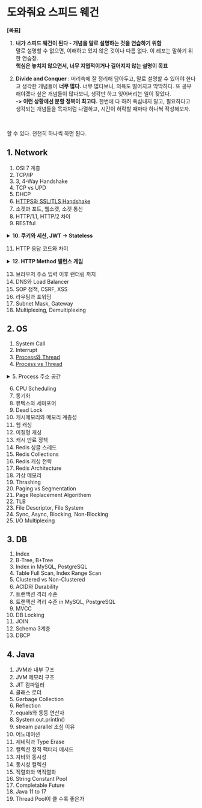 # 도와줘요 스피드 웨건
**[목표]** <br>

1. **내가 스피드 웨건이 된다 - 개념을 말로 설명하는 것을 연습하기 위함** <br> 말로 설명할 수 없으면, 이해하고 있지 않은 것이나 다름 없다. 이 레포는 말하기 위한 연습장. <br> **핵심은 놓치지 않으면서, 너무 지엽적이거나 길어지지 않는 설명이 목표** 

2. **Divide and Conquer** : 머리속에 잘 정리해 담아두고, 말로 설명할 수 있어야 한다고 생각한 개념들이 **너무 많다.** 너무 많다보니, 의욕도 떨어지고 막막하다. 또 공부해야겠다 싶은 개념들이 많다보니, 생각만 하고 잊어버리는 일이 잦았다. <br> **-> 이런 상황에선 분할 정복이 최고다.** 한번에 다 하려 욕심내지 말고, 필요하다고 생각되는 개념들을 목차처럼 나열하고, 시간이 허락할 때마다 하나씩 작성해보자.

<br>

할 수 있다. 천천히 하나씩 하면 된다.

## 1. Network
1. OSI 7 계층 
2. TCP/IP
3. 3, 4-Way Handshake
4. TCP vs UPD
5. DHCP
6. [HTTPS와 SSL/TLS Handshake](https://github.com/binary-ho/Save-Me-Speedwagon/blob/main/Network/HTTPS%EC%99%80%20SSL-TLS%20Handshake.md)
7. 소켓과 포트, 웹소켓, 소켓 통신
8. HTTP/1.1, HTTP/2 차이
9. RESTful
<details> <summary> <b> 10. 쿠키와 세션, JWT -> Stateless </b> </summary>  
============================================== <br>
**결국 Stateless한 서버와 HTTP 사용 중 "인가"가 필요하기 때문에 쓴다.** <Br>
Stateless한 경우, 인증을 위한 정보들을 페이지를 이동할 때마다 다시 인증을 받아야 한다. 쿠키와 세션은 결국엔 이러한 정보를 어디에 저장할 것인지에 대한 이야기이다. <br> <br>
1. **쿠키는 이런 인증 정보를 브라우저에 저장한다. (클라이언트 로컬)** <br> Request에 쿠키를 포함시킨다. <br> 단점으로는 이런 쿠키를 브라우저에서 조작하거나, 중간에 가로챌 수 있다는 점이다. (클라이언트 로컬에 저장하기 때문) <br> <br>

2. **세션은 인증 정보를 서버에 저장한다.** 브라우저 1개당 하나의 Session ID를 발급해 저장하고, 브라우저 종료시 소멸된다. <br> **물론 이 세션 ID도 쿠키에 저장해야 한다.** 하지만, 인증을 위한 중요한 정보가 서버에 저장되기 때문에, 쿠키보다 보안은 우수하다. 대신에 Stateless가 깨지는 것. <br> <br>

세션을 사용하는 것의 단점은 **결국 Stateless가 깨지는 것에서 오는데,** Scale Out상황에서 세션 정보들을 여러 서버가 공유해야 한다는 단점이 생기고, 서버에 문제가 생기는 경우 서버 자체가 State를 복구해야 할 수도 있는 책임이 생긴다. <br> **장점으로는 역시 보안과 + 동시접속 파악이 가능하다.** 넷플릭스와 같은 서비스는 이런 세션 정보를 저장할때 접속처를 저장해두고, 대조해서 동시접속을 파악한다.  <br> <br>

3. **JWT 토큰은 왜 사용하나** <br>
결국 쿠키를 활용해 인증인가 하면 편한데, 중간에 탈취되는 것이 문제. <br>
JWT는 이런 인증 정보를 이용해 만든 Json Web Token으로 인증 정보들을 인코딩해 보관한다. <br>
그럼 간단하게 디코딩 가능한데 이게 안전한가? 그냥 쿠키 아닌가? 싶은데, <br>
토큰을 만드는 과정에서 사용하는 여러 정보들을 이용해 "Signature" - 서명을 만드는데, 이 서명은 서버의 공개키로 암호화 되어 있다. 그래서 서버만 복호화 할 수 있다. <br> **결국 개인키로 암호화된 시그니처 덕분에 안전한 것.** <br> <br>
 
============================================== <br>

</details>

11. HTTP 응답 코드와 차이

<details> <summary> <b> 12. HTTP Method 밸런스 게임 </b> </summary>  
============================================== <br>

### 1. GET vs POST
`GET`은 서버에 리소스 Read를 요청할 때 주로 사용하고, POST는 리소스를 생성하거나 업데이트 하기 위해 주로 사용한다. 이런 규칙들은 꼭 지킬 필요는 없다. 특징을 이해하고 상황에 맞게 쓰면 된다. <Br>
**GET은 일반적으로 Request Body가 없고, Data path가 노출된다. 또한 응답시 `Cache-Control` 헤더를 통해 캐싱할 수 있고, 멱등하다.** (브라우저에게 데이터를 캐싱하도록 한다. `max-age` 값이 캐시 유효 시간을, `age`는 경과 시간을 의미) <br>
POST는 Body를 넣을 수 있다. 일반적으로 캐싱할 수 없고, 멱등하지 않다. (당연히 브라우저 캐싱을 말하는 것)

### 2. PUT vs PATCH
둘 다 자원을 수정하는 용도로 사용하나, 차이가 있음
- `PUT` : 요청한 URI를 payload나 Request Body에 있는 자원으로 대체한다. (replace) <br> 해당 URI에 자원이 없으면 저장하고 201 (Created) 응답을 한다. <br> 자원이 있는 경우 payload로 자원을 만들어, 기존 자원을 대체한다. 200 ok 혹은, 204 (no content)를 통해 알려준다. <br> <br>

**주의할 점은 해당 자원의 모든 상태를 적어야 한다는 점이다.** 자원의 일부만 보내면 그 부분만 교체하는 것이 아니라, 그 일부분으로 전체를 교체해버린다. <br> 엔티티 필드 일부가 null이 되어버릴 수도 있다. <Br>
**또한 PUT은 멱등하다.** [이해하진 못했다](https://stackoverflow.com/questions/28459418/use-of-put-vs-patch-methods-in-rest-api-real-life-scenarios)

- `PATCH` : **자원의 부분적 수정을 위한 HTTP 메서드** <br> 

<br>

**참고로 POST는 "생성"으로서 수정과는 성격이 조금 다르고, 멱등하지 않다.** 매번 새로운 자원을 만들기 떄문이다.

<br>

============================================== <br>

</details>


13. 브라우저 주소 입력 이후 랜더링 까지
14. DNS와 Load Balancer
15. SOP 정책, CSRF, XSS
16. 라우팅과 포워딩
17. Subnet Mask, Gateway
18. Multiplexing, Demultiplexing

## 2. OS
1. System Call
2. Interrupt
3. [Process와 Thread](https://github.com/binary-ho/Save-Me-Speedwagon/blob/main/Operation%20System/%ED%94%84%EB%A1%9C%EC%84%B8%EC%8A%A4%EC%99%80%20%EC%8A%A4%EB%A0%88%EB%93%9C%2C%20%EC%BB%A8%ED%85%8D%EC%8A%A4%ED%8A%B8%20%EC%8A%A4%EC%9C%84%EC%B9%AD%20%EB%B9%84%EA%B5%90.md)
4. [Process vs Thread](https://github.com/binary-ho/Save-Me-Speedwagon/blob/main/Operation%20System/%ED%94%84%EB%A1%9C%EC%84%B8%EC%8A%A4%EC%99%80%20%EC%8A%A4%EB%A0%88%EB%93%9C%2C%20%EC%BB%A8%ED%85%8D%EC%8A%A4%ED%8A%B8%20%EC%8A%A4%EC%9C%84%EC%B9%AD%20%EB%B9%84%EA%B5%90.md)
<details> <summary> 5. Process 주소 공간 </summary>  
============================================== <br>
컨텍스트를 저장함. 시분할 시스템에서 프로세스 스위칭시 문맥을 저장하기 위한 자료 구조이고, 저장 및 복원의 오버헤드가 있다. <br> <br>
여러 프로세스들의 PCB는 링크드 리스트 형태로 줄줄이 달려있다. 스레드는 TCB를 가지고 있다. <br>
(기억 안 나는건 찾아보기) <br> <br>

1. Process State
2. PC: Program Counter의 Value
3. CPU Register의 Value
4. CPU Scheduling information
5. Memory Management Information
6. Accounting Information: 자원 사용 정보
7. I/O Status Information

==============================================
</details> 

6. CPU Scheduling
7. 동기화
8. 뮤텍스와 세마포어
9. Dead Lock
10. 캐시메모리와 메모리 계층성
11. 웹 캐싱
12. 이질형 캐싱
13. 캐시 만료 정책
14. Redis 싱글 스레드
15. Redis Collections
16. Redis 캐싱 전략
17. Redis Architecture
18. 가상 메모리
19. Thrashing
20. Paging vs Segmentation
21. Page Replacement Algorithem
22. TLB
23. File Descriptor, File System
24. Sync, Async, Blocking, Non-Blocking
25. I/O Multiplexing

## 3. DB
1. Index
2. B-Tree, B+Tree
3. Index in MySQL, PostgreSQL
4. Table Full Scan, Index Range Scan
5. Clustered vs Non-Clustered
6. ACID와 Durability
7. 트랜잭션 격리 수준
8. 트랜잭션 격리 수준 in MySQL, PostgreSQL
9. MVCC
10. DB Locking
11. JOIN
12. Schema 3계층
13. DBCP


## 4. Java
1. JVM과 내부 구조
2. JVM 메모리 구조
3. JIT 컴파일러
4. 클래스 로더
5. Garbage Collection
6. Reflection
7. equals와 동등 연산자
8. System.out.println()
9. stream parallel 조심 이유
10. 어노테이션
11. 제네릭과 Type Erase
12. 컬렉션 정적 팩터리 메서드
13. 자바와 동시성
14. 동시성 컬렉션
15. 직렬화와 역직렬화
16. String Constant Pool
17. Completable Future
18. Java 11 to 17
19. Thread Pool이 클 수록 좋은가
